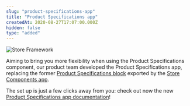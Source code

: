 ```yaml
---
slug: "product-specifications-app"
title: "Product Specifications app"
createdAt: 2020-08-27T17:07:00.000Z
hidden: false
type: "added"
---
```


![Store Framework](https://cdn.jsdelivr.net/gh/vtexdocs/dev-portal-content@main/images/product-specifications-app-0.png)

Aiming to bring you more flexibility when using the Product Specifications component, our product team developed the Product Specifications app, replacing the former [Product Specifications block](https://github.com/vtex-apps/store-components/blob/master/docs/ProductSpecifications.md) exported by the [Store Components app](https://vtex.io/docs/app/vtex.store-components).

The set up is just a few clicks away from you: check out now the new [Product Specifications app documentation](https://vtex.io/docs/components/all/vtex.product-specifications/)!
